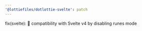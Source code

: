 ```yaml
---
'@lottiefiles/dotlottie-svelte': patch
---
```


fix(svelte): 🐛 compatibility with Svelte v4 by disabling runes mode
